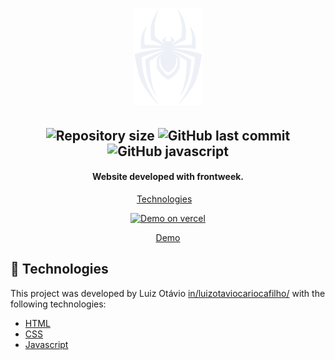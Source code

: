 <h1 align="center">
    <img alt="spider-man" src="https://github.com/luiz123o/spider-man-ps5/blob/staging/assets/svg/spider-logo.svg" />
    <br>
   
</h1>

  <h2 align="center">
  <img alt="Repository size" src="https://img.shields.io/github/repo-size/luiz123o/spider-man-ps5?style=flat-square">
  <img alt="GitHub last commit" src="https://img.shields.io/github/last-commit/luiz123o/spider-man-ps5?style=flat-square">
  <img alt="GitHub javascript" src="https://img.shields.io/github/languages/top/luiz123o/spider-man-ps5?style=flat-square">  
   
  </h2>
  <h4 align="center">
  
  Website developed with frontweek.
</h4>
<p align="center">
  <a href="#rocket-technologies">Technologies</a>&nbsp;&nbsp;&nbsp;  
</p>

<p align="center">
  <a href="https://finances-seven.vercel.app/" target="_blank">
    <img alt="Demo on vercel" height="96" src="https://camo.githubusercontent.com/add2c9721e333f0043ac938f3dadbc26a282776e01b95b308fcaba5afaf74ae3/68747470733a2f2f6173736574732e76657263656c2e636f6d2f696d6167652f75706c6f61642f76313538383830353835382f7265706f7369746f726965732f76657263656c2f6c6f676f2e706e67">
    <p align="center">Demo</p>
  </a>
</p>

## :rocket: Technologies

This project was developed by Luiz Otávio [in/luizotaviocariocafilho/](https://www.linkedin.com/in/luizotaviocariocafilho/) with the following technologies:

- [HTML]()
- [CSS]()
- [Javascript]()
